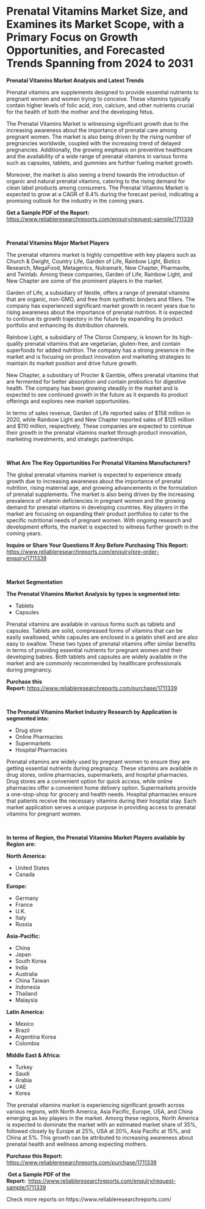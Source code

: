 <p><h1>Prenatal Vitamins Market Size, and Examines its Market Scope, with a Primary Focus on Growth Opportunities, and Forecasted Trends Spanning from 2024 to 2031</h1></p><p><strong>Prenatal Vitamins Market Analysis and Latest Trends</strong></p>
<p><p>Prenatal vitamins are supplements designed to provide essential nutrients to pregnant women and women trying to conceive. These vitamins typically contain higher levels of folic acid, iron, calcium, and other nutrients crucial for the health of both the mother and the developing fetus.</p><p>The Prenatal Vitamins Market is witnessing significant growth due to the increasing awareness about the importance of prenatal care among pregnant women. The market is also being driven by the rising number of pregnancies worldwide, coupled with the increasing trend of delayed pregnancies. Additionally, the growing emphasis on preventive healthcare and the availability of a wide range of prenatal vitamins in various forms such as capsules, tablets, and gummies are further fueling market growth.</p><p>Moreover, the market is also seeing a trend towards the introduction of organic and natural prenatal vitamins, catering to the rising demand for clean label products among consumers. The Prenatal Vitamins Market is expected to grow at a CAGR of 8.4% during the forecast period, indicating a promising outlook for the industry in the coming years.</p></p>
<p><strong>Get a Sample PDF of the Report:&nbsp;</strong> <a href="https://www.reliableresearchreports.com/enquiry/request-sample/1711339">https://www.reliableresearchreports.com/enquiry/request-sample/1711339</a></p>
<p>&nbsp;</p>
<p><strong>Prenatal Vitamins Major Market Players</strong></p>
<p><p>The prenatal vitamins market is highly competitive with key players such as Church & Dwight, Country Life, Garden of Life, Rainbow Light, Biotics Research, MegaFood, Metagenics, Nutramark, New Chapter, Pharmavite, and Twinlab. Among these companies, Garden of Life, Rainbow Light, and New Chapter are some of the prominent players in the market.</p><p>Garden of Life, a subsidiary of Nestle, offers a range of prenatal vitamins that are organic, non-GMO, and free from synthetic binders and fillers. The company has experienced significant market growth in recent years due to rising awareness about the importance of prenatal nutrition. It is expected to continue its growth trajectory in the future by expanding its product portfolio and enhancing its distribution channels.</p><p>Rainbow Light, a subsidiary of The Clorox Company, is known for its high-quality prenatal vitamins that are vegetarian, gluten-free, and contain superfoods for added nutrition. The company has a strong presence in the market and is focusing on product innovation and marketing strategies to maintain its market position and drive future growth.</p><p>New Chapter, a subsidiary of Procter & Gamble, offers prenatal vitamins that are fermented for better absorption and contain probiotics for digestive health. The company has been growing steadily in the market and is expected to see continued growth in the future as it expands its product offerings and explores new market opportunities.</p><p>In terms of sales revenue, Garden of Life reported sales of $158 million in 2020, while Rainbow Light and New Chapter reported sales of $125 million and $110 million, respectively. These companies are expected to continue their growth in the prenatal vitamins market through product innovation, marketing investments, and strategic partnerships.</p></p>
<p>&nbsp;</p>
<p><strong>What Are The Key Opportunities For Prenatal Vitamins Manufacturers?</strong></p>
<p><p>The global prenatal vitamins market is expected to experience steady growth due to increasing awareness about the importance of prenatal nutrition, rising maternal age, and growing advancements in the formulation of prenatal supplements. The market is also being driven by the increasing prevalence of vitamin deficiencies in pregnant women and the growing demand for prenatal vitamins in developing countries. Key players in the market are focusing on expanding their product portfolios to cater to the specific nutritional needs of pregnant women. With ongoing research and development efforts, the market is expected to witness further growth in the coming years.</p></p>
<p><strong>Inquire or Share Your Questions If Any Before Purchasing This Report:</strong> <a href="https://www.reliableresearchreports.com/enquiry/pre-order-enquiry/1711339">https://www.reliableresearchreports.com/enquiry/pre-order-enquiry/1711339</a></p>
<p>&nbsp;</p>
<p><strong>Market Segmentation</strong></p>
<p><strong>The Prenatal Vitamins Market Analysis by types is segmented into:</strong></p>
<p><ul><li>Tablets</li><li>Capsules</li></ul></p>
<p><p>Prenatal vitamins are available in various forms such as tablets and capsules. Tablets are solid, compressed forms of vitamins that can be easily swallowed, while capsules are enclosed in a gelatin shell and are also easy to swallow. These two types of prenatal vitamins offer similar benefits in terms of providing essential nutrients for pregnant women and their developing babies. Both tablets and capsules are widely available in the market and are commonly recommended by healthcare professionals during pregnancy.</p></p>
<p><strong>Purchase this Report:&nbsp;</strong><a href="https://www.reliableresearchreports.com/purchase/1711339">https://www.reliableresearchreports.com/purchase/1711339</a></p>
<p>&nbsp;</p>
<p><strong>The Prenatal Vitamins Market Industry Research by Application is segmented into:</strong></p>
<p><ul><li>Drug store</li><li>Online Pharmacies</li><li>Supermarkets</li><li>Hospital Pharmacies</li></ul></p>
<p><p>Prenatal vitamins are widely used by pregnant women to ensure they are getting essential nutrients during pregnancy. These vitamins are available in drug stores, online pharmacies, supermarkets, and hospital pharmacies. Drug stores are a convenient option for quick access, while online pharmacies offer a convenient home delivery option. Supermarkets provide a one-stop-shop for grocery and health needs. Hospital pharmacies ensure that patients receive the necessary vitamins during their hospital stay. Each market application serves a unique purpose in providing access to prenatal vitamins for pregnant women.</p></p>
<p>&nbsp;</p>
<p><strong>In terms of Region, the Prenatal Vitamins Market Players available by Region are:</strong></p>
<p>
    <p> <strong> North America: </strong>
        <ul>
            <li>United States</li>
            <li>Canada</li>
        </ul>
        </p> 
    <p> <strong> Europe: </strong>
        <ul>
            <li>Germany</li>
            <li>France</li>
            <li>U.K.</li>
            <li>Italy</li>
            <li>Russia</li>
        </ul>
        </p> 
    <p> <strong> Asia-Pacific: </strong>
        <ul>
            <li>China</li>
            <li>Japan</li>
            <li>South Korea</li>
            <li>India</li>
            <li>Australia</li>
            <li>China Taiwan</li>
            <li>Indonesia</li>
            <li>Thailand</li>
            <li>Malaysia</li>
        </ul>
        </p> 
    <p> <strong> Latin America: </strong>
        <ul>
            <li>Mexico</li>
            <li>Brazil</li>
            <li>Argentina Korea</li>
            <li>Colombia</li>
        </ul>
        </p> 
    <p> <strong> Middle East & Africa: </strong>
        <ul>
            <li>Turkey</li>
            <li>Saudi</li>
            <li>Arabia</li>
            <li>UAE</li>
            <li>Korea</li>
        </ul>
    </p>
    </p>
<p><p>The prenatal vitamins market is experiencing significant growth across various regions, with North America, Asia Pacific, Europe, USA, and China emerging as key players in the market. Among these regions, North America is expected to dominate the market with an estimated market share of 35%, followed closely by Europe at 25%, USA at 20%, Asia Pacific at 15%, and China at 5%. This growth can be attributed to increasing awareness about prenatal health and wellness among expecting mothers.</p></p>
<p><strong>Purchase this Report: </strong><a href="https://www.reliableresearchreports.com/purchase/1711339">https://www.reliableresearchreports.com/purchase/1711339</a></p>
<p>&nbsp;<strong>Get a Sample PDF of the Report:&nbsp;&nbsp;</strong><a href="https://www.reliableresearchreports.com/enquiry/request-sample/1711339">https://www.reliableresearchreports.com/enquiry/request-sample/1711339</a></p>
<p><strong></strong></p>
<p>Check more reports on https://www.reliableresearchreports.com/</p>